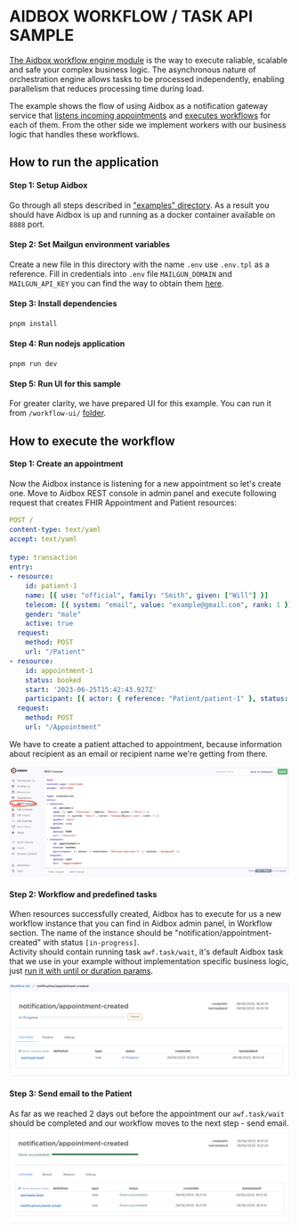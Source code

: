 # AIDBOX WORKFLOW / TASK API SAMPLE

[The Aidbox workflow engine module](https://docs.aidbox.app/modules-1/workflow-engine) is the way to execute raliable, scalable and safe your complex business logic. The asynchronous nature of orchestration engine allows tasks to be processed independently, enabling parallelism that reduces processing time during load.

The example shows the flow of using Aidbox as a notification gateway service that [listens incoming appointments](https://docs.aidbox.app/modules-1/workflow-engine/services#subscription-trigger) and [executes workflows](https://docs.aidbox.app/modules-1/workflow-engine/workflow) for each of them. 
From the other side we implement workers with our business logic that handles these workflows.

## How to run the application

#### Step 1: Setup Aidbox

Go through all steps described in ["examples" directory](https://github.com/Aidbox/aidbox-sdk-js/blob/main/examples/README.md). As a result you should have Aidbox is up and running as a docker container available on `8888` port.

#### Step 2: Set Mailgun environment variables

Create a new file in this directory with the name `.env` use `.env.tpl` as a reference. Fill in credentials into `.env` file `MAILGUN_DOMAIN` and `MAILGUN_API_KEY` you can find the way to obtain them [here](https://docs.gravityforms.com/mailgun-api-key/). 

#### Step 3: Install dependencies

```bash
pnpm install
```

#### Step 4: Run nodejs application

```
pnpm run dev
```

#### Step 5: Run UI for this sample

For greater clarity, we have prepared UI for this example. You can run it from `/workflow-ui/` [folder](https://github.com/Aidbox/aidbox-sdk-js/tree/main/examples/apps/workflow-ui/README.md).

## How to execute the workflow
#### Step 1: Create an appointment

Now the Aidbox instance is listening for a new appointment so let's create one. Move to Aidbox REST console in admin panel and execute following request that creates FHIR Appointment and Patient resources:

```yaml
POST /
content-type: text/yaml
accept: text/yaml

type: transaction
entry:
- resource:
    id: patient-1
    name: [{ use: "official", family: "Smith", given: ["Will"] }]
    telecom: [{ system: "email", value: "example@gmail.com", rank: 1 }]
    gender: "male"
    active: true
  request:
    method: POST
    url: "/Patient"
- resource:
    id: appointment-1
    status: booked
    start: '2023-06-25T15:42:43.927Z'
    participant: [{ actor: { reference: "Patient/patient-1" }, status: "accepted" }]
  request:
    method: POST
    url: "/Appointment"
```
We have to create a patient attached to appointment, because information about recipient as an email or recipient name we're getting from there.

![create-appointment.png](../../../assets/create-appointment.png)

#### Step 2: Workflow and predefined tasks
When resources successfully created, Aidbox has to execute for us a new workflow instance that you can find in Aidbox admin panel, in Workflow section. The name of the instance should be "notification/appointment-created" with status `[in-progress]`.  
Activity should contain running task `awf.task/wait`, it's default Aidbox task that we use
in your example without implementation specific business logic, just [run it with until or duration params](https://docs.aidbox.app/modules-1/workflow-engine/task/aidbox-predefined-tasks#awf.task-wait).

![task-section.png](../../../assets/workflow-step-1.png)

#### Step 3: Send email to the Patient
As far as we reached 2 days out before the appointment our `awf.task/wait` should be completed and 
our workflow moves to the next step - send email.  
![workflow-step-2.png](../../../assets/workflow-step-3.png)
